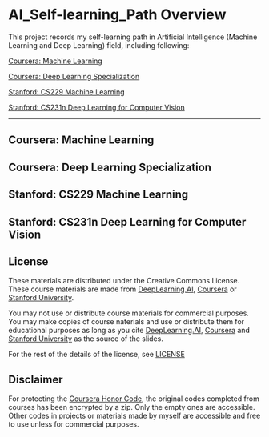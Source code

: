 # AI_Self-learning_Path Overview

This project records my self-learning path in Artificial Intelligence (Machine Learning and Deep Learning) field, including following:

[Coursera: Machine Learning](Machine_Learning_Coursera/README.md)

[Coursera: Deep Learning Specialization](Deep_Learning_Specialization_Coursera/README.md)

[Stanford: CS229 Machine Learning](CS229_Machine_Learning_Stanford/README.md)

[Stanford: CS231n Deep Learning for Computer Vision](CS231n_Deep_Learning_for_Computer_Vision_Stanford/README.md)

---

## Coursera: Machine Learning

## Coursera: Deep Learning Specialization

## Stanford: CS229 Machine Learning

## Stanford: CS231n Deep Learning for Computer Vision


## License

These materials are distributed under the Creative Commons License. These course materials are made from [DeepLearning.AI](https://www.deeplearning.ai/),  [Coursera](https://www.coursera.org/) or [Stanford University](https://www.stanford.edu/).

You may not use or distribute course materials for commercial purposes. You may make copies of course naterials and use or distribute them for educational purposes as long as you cite [DeepLearning.AI](https://www.deeplearning.ai/),  [Coursera](https://www.coursera.org/) and [Stanford University](https://www.stanford.edu/) as the source of the slides.

For the rest of the details of the license, see [LICENSE](./LICENSE)

## Disclaimer

For protecting the [Coursera Honor Code](https://www.coursera.support/s/article/209818863-Coursera-Honor-Code?language=en_US#-5), the original codes completed from courses has been encrypted by a zip. Only the empty ones are accessible. Other codes in projects or materials made by myself are accessible and free to use unless for commercial purposes.
